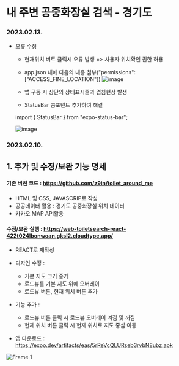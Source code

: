 # 내 주변 공중화장실 검색 - 경기도

### 2023.02.13.
- 오류 수정 
    - 현재위치 버트 클릭시 오류 발생 => 사용자 위치확인 권한 허용
    - app.json 내에 다음의 내용 첨부("permissions": ["ACCESS_FINE_LOCATION"])
   ![image](https://user-images.githubusercontent.com/113665653/218359711-6c191322-2396-48a3-92bc-35c0f72a3f6b.png)
    
    - 앱 구동 시 상단의 상태표시줄과 겹침현상 발생
    - StatusBar 콤포넌트 추가하여 해결
    
    import { StatusBar } from "expo-status-bar";

    ![image](https://user-images.githubusercontent.com/113665653/218359590-810830c0-8ad3-4b12-b2f3-6c3b2b397888.png)

    
### 2023.02.10.

## 1. 추가 및 수정/보완 기능 명세

#### 기존 버전 코드 : https://github.com/z9in/toilet_around_me
- HTML 및 CSS, JAVASCRIP로 작성
- 공공데이터 활용 : 경기도 공중화장실 위치 데이터
- 카카오 MAP API활용 

#### 수정/보완 실행 : https://web-toiletsearch-react-422t024lbonwoan.gksl2.cloudtype.app/
- REACT로 재작성
- 디자인 수정 : 
    - 기본 지도 크기 증가
    - 로드뷰를 기본 지도 위에 오버레이
    - 로드뷰 버튼, 현재 위치 버튼 추가

- 기능 추가 :
    - 로드뷰 버튼 클릭 시 로드뷰 오버레이 켜짐 및 꺼짐
    - 현재 위치 버튼 클릭 시 현재 위치로 지도 중심 이동


- 앱 다운로드 : https://expo.dev/artifacts/eas/5rReVcQLURseb3rvbN8ubz.apk

![Frame 1](https://user-images.githubusercontent.com/113665653/218007936-4f8f791f-20ea-446e-a7ff-b5e496059b34.jpg)
